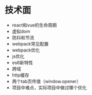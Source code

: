 <!--
 * @Author: zyxm5
 * @Date: 2021-03-23 06:34:03
 * @LastEditors: zyxm5
 * @LastEditTime: 2021-03-30 15:11:14
 * @Description: 
-->
# 技术面

- react和vue的生命周期
- 虚拟dom
- 防抖和节流
- webpack常见配置
- webpack优化
- js优化
- es6新特性
- 跨域
- http缓存
- 两个tab页传值（window.opener）
- 项目中难点，实际项目中做过哪个优化
